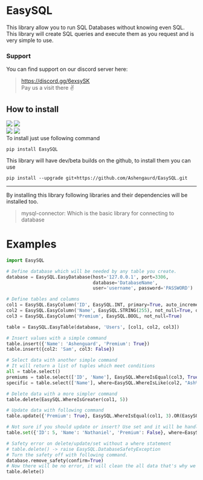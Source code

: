 # EasySQL
This library allow you to run SQL Databases without knowing even SQL.  
This library will create SQL queries and execute them as you request and is very simple to use.

### Support
You can find support on our discord server here:
> https://discord.gg/6exsySK  
> Pay us a visit there ✌


## How to install
![](https://img.shields.io/github/v/release/Ashengaurd/EasySQL?label=Release&logo=github&style=plastic)
![](https://img.shields.io/github/last-commit/Ashengaurd/EasySQL/master?label=Date&logo=git&logoColor=blue&style=plastic)  
![](https://img.shields.io/github/v/release/Ashengaurd/EasySQL?include_prereleases&label=Development&logo=github&style=plastic)
![](https://img.shields.io/github/last-commit/Ashengaurd/EasySQL/development?label=Date&logo=git&logoColor=red&style=plastic)  
To install just use following command
```shell
pip install EasySQL
```
This library will have dev/beta builds on the github, to install them you can use

```shell
pip install --upgrade git+https://github.com/Ashengaurd/EasySQL.git
```
***
By installing this library following libraries and their dependencies will be installed too.
> mysql-connector: Which is the basic library for connecting to database

# Examples

```python
import EasySQL

# Define database which will be needed by any table you create.
database = EasySQL.EasyDatabase(host='127.0.0.1', port=3306,
                                database='DatabaseName',
                                user='username', password='PASSWORD')

# Define tables and columns
col1 = EasySQL.EasyColumn('ID', EasySQL.INT, primary=True, auto_increment=True)
col2 = EasySQL.EasyColumn('Name', EasySQL.STRING(255), not_null=True, default='Missing')
col3 = EasySQL.EasyColumn('Premium', EasySQL.BOOL, not_null=True)

table = EasySQL.EasyTable(database, 'Users', [col1, col2, col3])

# Insert values with a simple command
table.insert({'Name': 'Ashenguard', 'Premium': True})
table.insert({col2: 'Sam', col3: False})

# Select data with another simple command
# It will return a list of tuples which meet conditions
all = table.select()
premiums = table.select(['ID', 'Name'], EasySQL.WhereIsEqual(col3, True))
specific = table.select(['Name'], where=EasySQL.WhereIsLike(col2, "Ash%").AND(EasySQL.WhereIsLesserEqual(col1, 5)))

# Delete data with a more simpler command
table.delete(EasySQL.WhereIsGreater(col1, 5))

# Update data with following command
table.update({'Premium': True}, EasySQL.WhereIsEqual(col1, 3).OR(EasySQL.WhereIsEqual(col2, 'Sam')))

# Not sure if you should update or insert? Use set and it will be handled
table.set({'ID': 5, 'Name': 'Nathaniel', 'Premium': False}, where=EasySQL.WhereIsEqual(col1, 5))

# Safety error on delete/update/set without a where statement
# table.delete() -> raise EasySQL.DatabaseSafetyException
# Turn the safety off with following command.
database.remove_safety(confirm=True)
# Now there will be no error, it will clean the all data that's why we had safety lock
table.delete()
```